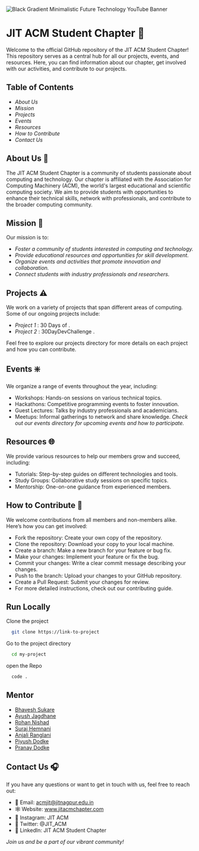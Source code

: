 ![Black Gradient Minimalistic Future Technology YouTube Banner](https://github.com/jitacm/jitacm/assets/163456457/42337e0e-1f23-46cc-a2d5-7cc6293bb7d7)

# **JIT ACM Student Chapter** 🏦

Welcome to the official GitHub repository of the JIT ACM Student Chapter! This repository serves as a central hub for all our projects, events, and resources. Here, you can find information about our chapter, get involved with our activities, and contribute to our projects.

## Table of Contents
- *About Us*
- *Mission*
- *Projects*
- *Events*
- *Resources*
- *How to Contribute*
- *Contact Us*

## About Us 🌊
The JIT ACM Student Chapter is a community of students passionate about computing and technology. Our chapter is affiliated with the Association for Computing Machinery (ACM), the world's largest educational and scientific computing society. We aim to provide students with opportunities to enhance their technical skills, network with professionals, and contribute to the broader computing community.

## Mission 🚀
Our mission is to:

- *Foster a community of students interested in computing and technology.*
- *Provide educational resources and opportunities for skill development.*
- *Organize events and activities that promote innovation and collaboration.*
- *Connect students with industry professionals and researchers.*

## Projects ⚠️
We work on a variety of projects that span different areas of computing. Some of our ongoing projects include:

- *Project 1* : 30 Days of .
- *Project 2* : 30DayDevChallenge .

 Feel free to explore our projects directory for more details on each project and how you can contribute.

## Events ❇️
We organize a range of events throughout the year, including:

- Workshops: Hands-on sessions on various technical topics.
- Hackathons: Competitive programming events to foster innovation.
- Guest Lectures: Talks by industry professionals and academicians.
- Meetups: Informal gatherings to network and share knowledge.
*Check out our events directory for upcoming events and how to participate.*

## Resources 🌐 
We provide various resources to help our members grow and succeed, including:

- Tutorials: Step-by-step guides on different technologies and tools.
- Study Groups: Collaborative study sessions on specific topics.
- Mentorship: One-on-one guidance from experienced members.


## How to Contribute 🚩
We welcome contributions from all members and non-members alike. Here’s how you can get involved:

- Fork the repository: Create your own copy of the repository.
- Clone the repository: Download your copy to your local machine.
- Create a branch: Make a new branch for your feature or bug fix.
- Make your changes: Implement your feature or fix the bug.
- Commit your changes: Write a clear commit message describing your changes.
- Push to the branch: Upload your changes to your GitHub repository.
- Create a Pull Request: Submit your changes for review.
- For more detailed instructions, check out our contributing guide.

## Run Locally

Clone the project

```bash
  git clone https://link-to-project
```

Go to the project directory

```bash
  cd my-project
```

open the Repo

```bash
  code .
```
## Mentor

- [Bhavesh Sukare](https://github.com/CLOUDyy003)
- [Ayush Jagdhane](https://github.com/animex007)
- [Rohan Nishad](https://github.com/rohansnishad)
- [Suraj Hemnani](https://github.com/Surajh09)
- [Anjali Ranglani](https://github.com/Surajh09)
- [Piyush Dodke](https://github.com/Surajh09)
- [Pranay Dodke](https://github.com/Surajh09)
## Contact Us 🎧
If you have any questions or want to get in touch with us, feel free to reach out:

- 📩 Email: acmjit@jitnagpur.edu.in
- 🕸️ Website: www.jitacmchapter.com
- 🤖 Instagram: JIT ACM
- 🤖 Twitter: @JIT_ACM
- 🤖 LinkedIn:  JIT ACM Student Chapter

*Join us and be a part of our vibrant community!*





